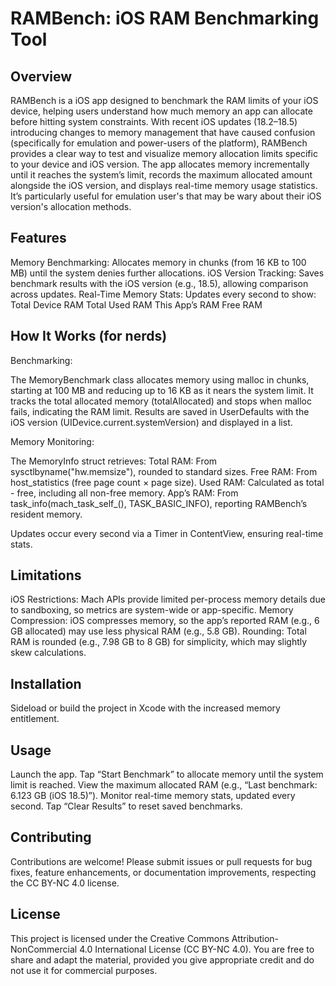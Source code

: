 # RAMBench: iOS RAM Benchmarking Tool

## Overview
RAMBench is a iOS app designed to benchmark the RAM limits of your iOS device, helping users understand how much memory an app can allocate before hitting system constraints. With recent iOS updates (18.2–18.5) introducing changes to memory management that have caused confusion (specifically for emulation and power-users of the platform), RAMBench provides a clear way to test and visualize memory allocation limits specific to your device and iOS version.
The app allocates memory incrementally until it reaches the system’s limit, records the maximum allocated amount alongside the iOS version, and displays real-time memory usage statistics. It’s particularly useful for emulation user's that may be wary about their iOS version's allocation methods. 

## Features
Memory Benchmarking: Allocates memory in chunks (from 16 KB to 100 MB) until the system denies further allocations.
iOS Version Tracking: Saves benchmark results with the iOS version (e.g., 18.5), allowing comparison across updates.
Real-Time Memory Stats: Updates every second to show:
Total Device RAM
Total Used RAM
This App’s RAM
Free RAM


## How It Works (for nerds)
Benchmarking:

The MemoryBenchmark class allocates memory using malloc in chunks, starting at 100 MB and reducing up to 16 KB as it nears the system limit.
It tracks the total allocated memory (totalAllocated) and stops when malloc fails, indicating the RAM limit.
Results are saved in UserDefaults with the iOS version (UIDevice.current.systemVersion) and displayed in a list.


Memory Monitoring:

The MemoryInfo struct retrieves:
Total RAM: From sysctlbyname("hw.memsize"), rounded to standard sizes.
Free RAM: From host_statistics (free page count × page size).
Used RAM: Calculated as total - free, including all non-free memory.
App’s RAM: From task_info(mach_task_self_(), TASK_BASIC_INFO), reporting RAMBench’s resident memory.


Updates occur every second via a Timer in ContentView, ensuring real-time stats.



## Limitations
iOS Restrictions: Mach APIs provide limited per-process memory details due to sandboxing, so metrics are system-wide or app-specific.
Memory Compression: iOS compresses memory, so the app’s reported RAM (e.g., 6 GB allocated) may use less physical RAM (e.g., 5.8 GB).
Rounding: Total RAM is rounded (e.g., 7.98 GB to 8 GB) for simplicity, which may slightly skew calculations.

## Installation
Sideload or build the project in Xcode with the increased memory entitlement. 

## Usage
Launch the app.
Tap “Start Benchmark” to allocate memory until the system limit is reached.
View the maximum allocated RAM (e.g., “Last benchmark: 6.123 GB (iOS 18.5)”).
Monitor real-time memory stats, updated every second.
Tap “Clear Results” to reset saved benchmarks.

## Contributing
Contributions are welcome! Please submit issues or pull requests for bug fixes, feature enhancements, or documentation improvements, respecting the CC BY-NC 4.0 license.

## License
This project is licensed under the Creative Commons Attribution-NonCommercial 4.0 International License (CC BY-NC 4.0). You are free to share and adapt the material, provided you give appropriate credit and do not use it for commercial purposes.
